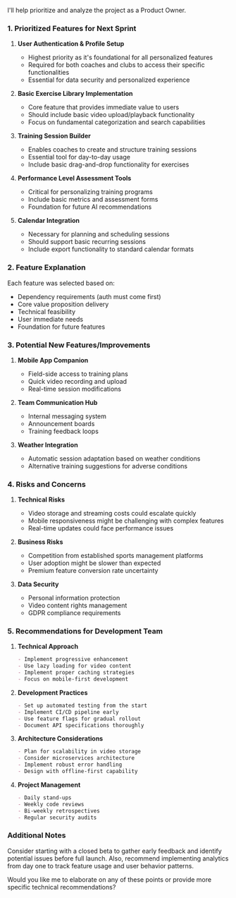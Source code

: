 I'll help prioritize and analyze the project as a Product Owner.

### 1. Prioritized Features for Next Sprint

1. **User Authentication & Profile Setup**

    - Highest priority as it's foundational for all personalized features
    - Required for both coaches and clubs to access their specific functionalities
    - Essential for data security and personalized experience

2. **Basic Exercise Library Implementation**

    - Core feature that provides immediate value to users
    - Should include basic video upload/playback functionality
    - Focus on fundamental categorization and search capabilities

3. **Training Session Builder**

    - Enables coaches to create and structure training sessions
    - Essential tool for day-to-day usage
    - Include basic drag-and-drop functionality for exercises

4. **Performance Level Assessment Tools**

    - Critical for personalizing training programs
    - Include basic metrics and assessment forms
    - Foundation for future AI recommendations

5. **Calendar Integration**
    - Necessary for planning and scheduling sessions
    - Should support basic recurring sessions
    - Include export functionality to standard calendar formats

### 2. Feature Explanation

Each feature was selected based on:

- Dependency requirements (auth must come first)
- Core value proposition delivery
- Technical feasibility
- User immediate needs
- Foundation for future features

### 3. Potential New Features/Improvements

1. **Mobile App Companion**

    - Field-side access to training plans
    - Quick video recording and upload
    - Real-time session modifications

2. **Team Communication Hub**

    - Internal messaging system
    - Announcement boards
    - Training feedback loops

3. **Weather Integration**
    - Automatic session adaptation based on weather conditions
    - Alternative training suggestions for adverse conditions

### 4. Risks and Concerns

1. **Technical Risks**

    - Video storage and streaming costs could escalate quickly
    - Mobile responsiveness might be challenging with complex features
    - Real-time updates could face performance issues

2. **Business Risks**

    - Competition from established sports management platforms
    - User adoption might be slower than expected
    - Premium feature conversion rate uncertainty

3. **Data Security**
    - Personal information protection
    - Video content rights management
    - GDPR compliance requirements

### 5. Recommendations for Development Team

1. **Technical Approach**

    ```markdown
    - Implement progressive enhancement
    - Use lazy loading for video content
    - Implement proper caching strategies
    - Focus on mobile-first development
    ```

2. **Development Practices**

    ```markdown
    - Set up automated testing from the start
    - Implement CI/CD pipeline early
    - Use feature flags for gradual rollout
    - Document API specifications thoroughly
    ```

3. **Architecture Considerations**

    ```markdown
    - Plan for scalability in video storage
    - Consider microservices architecture
    - Implement robust error handling
    - Design with offline-first capability
    ```

4. **Project Management**
    ```markdown
    - Daily stand-ups
    - Weekly code reviews
    - Bi-weekly retrospectives
    - Regular security audits
    ```

### Additional Notes

Consider starting with a closed beta to gather early feedback and identify potential issues before
full launch. Also, recommend implementing analytics from day one to track feature usage and user
behavior patterns.

Would you like me to elaborate on any of these points or provide more specific technical
recommendations?
